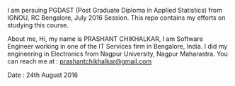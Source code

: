 I am persuing PGDAST (Post Graduate Diploma in Applied Statistics) from IGNOU, 
RC Bengalore, July 2016 Session.
This repo contains my efforts on studying this course.

About me,
Hi, my name is PRASHANT CHIKHALKAR, I am Software Engineer working in one of the
IT Services firm in Bengalore, India. I did my engineering in Electronics from
Nagpur University, Nagpur Maharastra.
You can reach me at : prashantchikhalkar@gmail.com

Date : 24th August 2016
